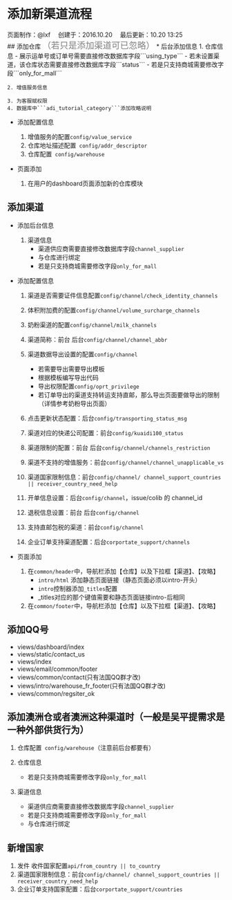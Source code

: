 # 添加新渠道流程

<div class="sub-title">页面制作：@lxf&emsp; 创建于：2016.10.20&emsp; 最后更新：10.20 13:25</div>
## 添加仓库 <span style="color: gray;font-size: 20px">（若只是添加渠道可已忽略）</span>
* 后台添加信息
    1. 仓库信息
        - 展示运单号或订单号需要直接修改数据库字段```using_type```
        - 若未设置渠道，该仓库状态需要直接修改数据库字段```status```
        - 若是只支持商城需要修改字段```only_for_mall```

    2. 增值服务信息

    3. 为客服赋权限
    4. 数据库中```adi_tutorial_category```添加攻略说明

* 添加配置信息
    1. 增值服务的配置```config/value_service```
    2. 仓库地址描述配置``` config/addr_descriptor```
    3. 仓库配置``` config/warehouse```



* 页面添加
    1. 在用户的dashboard页面添加新的仓库模块

## 添加渠道
* 添加后台信息
    1. 渠道信息
        - 渠道供应商需要直接修改数据库字段```channel_supplier```
        - 与仓库进行绑定
        - 若是只支持商城需要修改字段```only_for_mall```


* 添加配置信息
    1. 渠道是否需要证件信息配置```config/channel/check_identity_channels```
    2. 体积附加费的配置```config/channel/volume_surcharge_channels```
    3. 奶粉渠道的配置```config/channel/milk_channels```
    4. 渠道简称：前台 后台```config/channel/channel_abbr```
    5. 渠道数据导出设置的配置```config/channel```
        - 若需要导出需要导出模板
        - 根据模板编写导出代码
        - 导出权限配置```config/oprt_privilege```
        - 若订单导出的渠道支持转运支持直邮，那么导出页面要做导出的限制（详情参考奶粉导出页面）

    6. 点击更新状态配置：后台```config/transporting_status_msg```
    7. 渠道对应的快递公司配置：前台```config/kuaidi100_status```
    8. 渠道限制的配置：前台 后台```config/channel/channels_restriction```
    9. 渠道不支持的增值服务：前台```config/channel/channel_unapplicable_vs```
    10. 渠道国家限制信息：前台```config/channel/ channel_support_countries || receiver_country_need_help```
    11. 开单信息设置：后台```config/channel```，issue/colib 的 channel_id
    12. 退税信息设置：前台 后台```config/channel```
    13. 支持直邮包税的渠道：前台```config/channel```
    14. 企业订单支持渠道配置：后台```corportate_support/channels ```
* 页面添加
    1. 在```common/header```中，导航栏添加【仓库】以及下拉框【渠道】、【攻略】
        - ```intro/html``` 添加静态页面链接（静态页面必须以intro-开头）
        - ```intro```控制器添加```_titles```配置
        - _titles对应的那个键值需要和静态页面链接intro-后相同
    2. 在```common/footer```中，导航栏添加【仓库】以及下拉框【渠道】、【攻略】

## 添加QQ号
* views/dashboard/index
* views/static/contact_us
* views/index
* views/email/common/footer
* views/common/contact(只有法国QQ群才改)
* views/intro/warehouse_fr_footer(只有法国QQ群才改)
* views/common/regsiter_ok



## 添加澳洲仓或者澳洲这种渠道时（一般是吴平提需求是一种外部供货行为）

1. 仓库配置``` config/warehouse```（注意前后台都要有）

1. 仓库信息
    - 若是只支持商城需要修改字段```only_for_mall```

1. 渠道信息
    - 渠道供应商需要直接修改数据库字段```channel_supplier```
    - 若是只支持商城需要修改字段```only_for_mall```
    - 与仓库进行绑定


## 新增国家
1. 发件 收件国家配置```api/from_country || to_country```
2. 渠道国家限制信息：前台```config/channel/ channel_support_countries || receiver_country_need_help```
3. 企业订单支持国家配置：后台```corportate_support/countries ```





